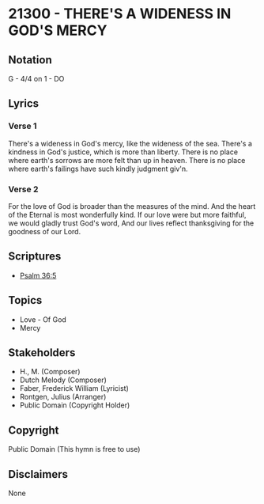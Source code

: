 # 21300 - THERE'S A WIDENESS IN GOD'S MERCY

## Notation

G - 4/4 on 1 - DO

## Lyrics

### Verse 1

There's a wideness in God's mercy, like the wideness of the sea. There's a kindness in God's justice, which is more than liberty. There is no place where earth's sorrows are more felt than up in heaven. There is no place where earth's failings have such kindly judgment giv'n.

### Verse 2

For the love of God is broader than the measures of the mind. And the heart of the Eternal is most wonderfully kind. If our love were but more faithful, we would gladly trust God's word, And our lives reflect thanksgiving for the goodness of our Lord.


## Scriptures

- [Psalm 36:5](https://www.biblegateway.com/passage/?search=Psalm%2036%3A5)

## Topics

- Love - Of God
- Mercy

## Stakeholders

- H., M. (Composer)
- Dutch Melody (Composer)
- Faber, Frederick William (Lyricist)
- Rontgen, Julius (Arranger)
- Public Domain (Copyright Holder)

## Copyright

Public Domain
(This hymn is free to use)

## Disclaimers

None

